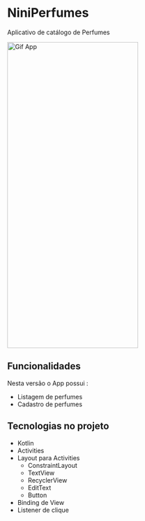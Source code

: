 # NiniPerfumes

Aplicativo de catálogo de Perfumes

<img src="https://github.com/belleb23/NiniPerfumes/assets/115180927/dbf70e30-7a89-44f0-93b6-eba9986c16a4" alt="Gif App" width="300" height="700"/>

## Funcionalidades

Nesta versão o App possui :
 
- Listagem de perfumes
- Cadastro de perfumes

## Tecnologias no projeto 

- Kotlin
- Activities
- Layout para Activities
    - ConstraintLayout
    - TextView
    - RecyclerView
    - EditText
    - Button
- Binding de View
- Listener de clique

